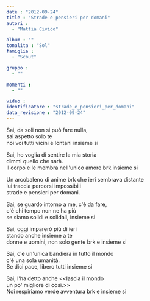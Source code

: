 ```yaml
---
date : "2012-09-24"
title : "Strade e pensieri per domani"
autori : 
  - "Mattia Civico"

album : ""
tonalita : "Sol"
famiglia : 
  - "Scout"

gruppo : 
  - ""

momenti : 
  - ""

video : 
identificatore : "strade_e_pensieri_per_domani"
data_revisione : "2012-09-24"
---
```

  
  
Sai, da soli non si può fare nulla,   
sai aspetto solo te  
noi voi tutti vicini e lontani insieme si   
  
  
Sai, ho voglia di sentire la mia storia   
dimmi quello che sarà.  
Il corpo e le membra nell'unico amore brk insieme si   
  
  
Un arcobaleno di anime brk che ieri sembrava distante  
lui traccia percorsi impossibili   
strade e pensieri per domani.  
  
  
Sai, se guardo intorno a me, c'è da fare,  
c'è chi tempo non ne ha più  
se siamo solidi e solidali, insieme si   
  
  
Sai, oggi imparerò più di ieri  
stando anche insieme a te  
donne e uomini, non solo gente brk e insieme si   
  
  
Sai, c'è un'unica bandiera in tutto il mondo  
c'è una sola umanità.  
Se dici pace, libero tutti insieme si   
  
  
Sai, l'ha detto anche  <<lascia il mondo  
un po' migliore di così.>>  
Noi respiriamo verde avventura brk e insieme si   
  
